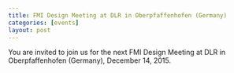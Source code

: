 ```yaml
---
title: FMI Design Meeting at DLR in Oberpfaffenhofen (Germany)
categories: [events]
layout: post
---
```


You are invited to join us for the next FMI Design Meeting at DLR in Oberpfaffenhofen (Germany), December 14, 2015.

